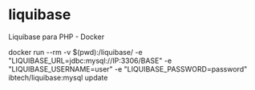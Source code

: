 # liquibase
Liquibase para PHP - Docker

docker run --rm -v $(pwd):/liquibase/ -e "LIQUIBASE_URL=jdbc:mysql://IP:3306/BASE" -e "LIQUIBASE_USERNAME=user" -e "LIQUIBASE_PASSWORD=password" ibtech/liquibase:mysql update
